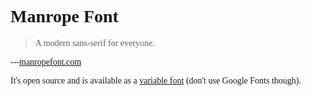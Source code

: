 # Manrope Font

> A modern sans-serif for everyone.

---[manropefont.com](https://manropefont.com/)

It's open source and is available as a [variable font](https://web.dev/variable-fonts/) (don't use Google Fonts though).

<style>
	h1 ~ *,
	h1 {
		font-family: Manrope;
	}

	h1 {
		--h1-line-span: 3;
		--h1-added-lead: .4;
		font-variation-settings:
			'wght' 375;
	}

	h1 ~ :not(blockquote) {
		font-variation-settings:
			'wght' 375;
	}

	@media (min-width: 1200px) {
		h1 {
			--h1-line-span: 5;
		}
	}
</style>

<script>
	import FontManrope from '$libs/FontManrope.svelte'
</script>

<FontManrope />
